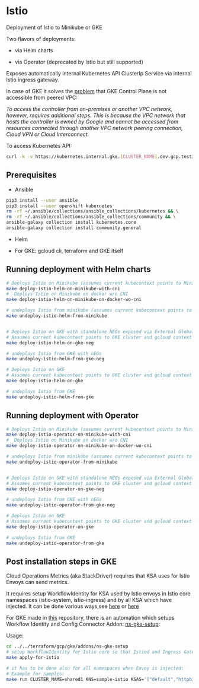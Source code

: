 # Istio

Deployment of Istio to Minikube or GKE

Two flavors of deployments:

* via Helm charts

* via Operator (deprecated by Istio but still supported)

Exposes automatically internal Kubernetes API ClusterIp Service via internal Istio ingress gateway.

In case of GKE it solves the [problem](https://cloud.google.com/solutions/creating-kubernetes-engine-private-clusters-with-net-proxies) that GKE Control Plane is not accessible from peered VPC:

  _To access the controller from on-premises or another VPC network, however, requires additional steps. This is because the VPC network that hosts the controller is owned by Google and cannot be accessed from resources connected through another VPC network peering connection, Cloud VPN or Cloud Interconnect._

To access Kubernetes API:

```bash
curl -k -v https://kubernetes.internal.gke.[CLUSTER_NAME].dev.gcp.testing/version
```

## Prerequisites

* Ansible

```bash
pip3 install --user ansible
pip3 install --user openshift kubernetes
rm -rf ~/.ansible/collections/ansible_collections/kubernetes && \
rm -rf ~/.ansible/collections/ansible_collections/community && \
ansible-galaxy collection install kubernetes.core
ansible-galaxy collection install community.general
```

* Helm

* For GKE: gcloud cli, terraform and GKE itself

## Running deployment with Helm charts

```bash
# Deploys Istio on Minikube (assumes current kubecontext points to Minikube) and CNI is enabled
make deploy-istio-helm-on-minikube-with-cni
#  Deploys Istio on Minikube on docker w/o CNI
make deploy-istio-helm-on-minikube-on-docker-wo-cni

# undeploys Istio from minikube (assumes current kubecontext points to Minikube)
make undeploy-istio-helm-from-minikube


# Deploys Istio on GKE with standalone NEGs exposed via External Global HTTPS LoadBalancer for external provisioning
# Assumes current kubecontext points to GKE cluster and gcloud context to project where GKE cluster is deployed
make deploy-istio-helm-on-gke-neg

# undeploys Istio from GKE with nEGs
make undeploy-istio-helm-from-gke-neg

# Deploys Istio on GKE
# Assumes current kubecontext points to GKE cluster and gcloud context to project where GKE cluster is deployed
make deploy-istio-helm-on-gke

# undeploys Istio from GKE
make undeploy-istio-helm-from-gke
```

## Running deployment with Operator

```bash
# Deploys Istio on Minikube (assumes current kubecontext points to Minikube) and CNI is enabled
make deploy-istio-operator-on-minikube-with-cni
#  Deploys Istio on Minikube on docker w/o CNI
make deploy-istio-operator-on-minikube-on-docker-wo-cni

# undeploys Istio from minikube (assumes current kubecontext points to Minikube)
make undeploy-istio-operator-from-minikube


# Deploys Istio on GKE with standalone NEGs exposed via External Global HTTPS LoadBalancer for external provisioning
# Assumes current kubecontext points to GKE cluster and gcloud context to project where GKE cluster is deployed
make deploy-istio-operator-on-gke-neg

# undeploys Istio from GKE with nEGs
make undeploy-istio-operator-from-gke-neg

# Deploys Istio on GKE
# Assumes current kubecontext points to GKE cluster and gcloud context to project where GKE cluster is deployed
make deploy-istio-operator-on-gke

# undeploys Istio from GKE
make undeploy-istio-operator-from-gke
```

## Post installation steps in GKE

Cloud Operations Metrics (aka StackDriver) requires that KSA uses for Istio Envoys can send metrics.

It requires setup WorkflowIdentity for KSA used by Istio envoys in Istio core namespaces (istio-system, istio-ingress) and by all KSA which have injected.
It can be done various ways,see [here](https://github.com/istio/istio/issues/22658#issuecomment-662908816) or [here](https://discuss.istio.io/t/v2-stackdriver-telemetry-and-workload-identity/6511/7)

For GKE made in [this](../../terraform/gcp/gke) repository, there is an automation which setups Workflow Identity and Config Connector Addon: [ns-gke-setup](../../terraform/gcp/gke/addons/ns-gke-setup):

Usage:

```bash
cd ../../terraform/gcp/gke/addons/ns-gke-setup
# setup WorkflowIdentity for Istio core so that Istiod and Ingress Gateways can emit metrics
make apply-for-istio

# it has to be done also for all namespaces when Envoy is injected:
# Example for samples:
make run CLUSTER_NAME=shared1 KNS=sample-istio KSAS='["default","httpbin"]'
```

